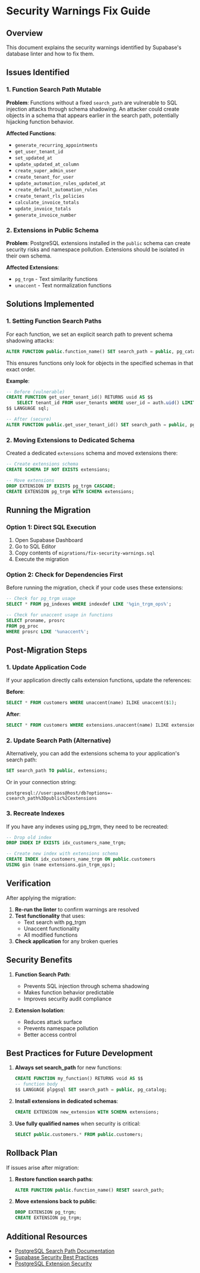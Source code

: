 # Security Warnings Fix Guide

## Overview

This document explains the security warnings identified by Supabase's database linter and how to fix them.

## Issues Identified

### 1. Function Search Path Mutable

**Problem**: Functions without a fixed `search_path` are vulnerable to SQL injection attacks through schema shadowing. An attacker could create objects in a schema that appears earlier in the search path, potentially hijacking function behavior.

**Affected Functions**:
- `generate_recurring_appointments`
- `get_user_tenant_id`
- `set_updated_at`
- `update_updated_at_column`
- `create_super_admin_user`
- `create_tenant_for_user`
- `update_automation_rules_updated_at`
- `create_default_automation_rules`
- `create_tenant_rls_policies`
- `calculate_invoice_totals`
- `update_invoice_totals`
- `generate_invoice_number`

### 2. Extensions in Public Schema

**Problem**: PostgreSQL extensions installed in the `public` schema can create security risks and namespace pollution. Extensions should be isolated in their own schema.

**Affected Extensions**:
- `pg_trgm` - Text similarity functions
- `unaccent` - Text normalization functions

## Solutions Implemented

### 1. Setting Function Search Paths

For each function, we set an explicit search path to prevent schema shadowing attacks:

```sql
ALTER FUNCTION public.function_name() SET search_path = public, pg_catalog;
```

This ensures functions only look for objects in the specified schemas in that exact order.

**Example**:
```sql
-- Before (vulnerable)
CREATE FUNCTION get_user_tenant_id() RETURNS uuid AS $$
    SELECT tenant_id FROM user_tenants WHERE user_id = auth.uid() LIMIT 1;
$$ LANGUAGE sql;

-- After (secure)
ALTER FUNCTION public.get_user_tenant_id() SET search_path = public, pg_catalog;
```

### 2. Moving Extensions to Dedicated Schema

Created a dedicated `extensions` schema and moved extensions there:

```sql
-- Create extensions schema
CREATE SCHEMA IF NOT EXISTS extensions;

-- Move extensions
DROP EXTENSION IF EXISTS pg_trgm CASCADE;
CREATE EXTENSION pg_trgm WITH SCHEMA extensions;
```

## Running the Migration

### Option 1: Direct SQL Execution
1. Open Supabase Dashboard
2. Go to SQL Editor
3. Copy contents of `migrations/fix-security-warnings.sql`
4. Execute the migration

### Option 2: Check for Dependencies First
Before running the migration, check if your code uses these extensions:

```sql
-- Check for pg_trgm usage
SELECT * FROM pg_indexes WHERE indexdef LIKE '%gin_trgm_ops%';

-- Check for unaccent usage in functions
SELECT proname, prosrc 
FROM pg_proc 
WHERE prosrc LIKE '%unaccent%';
```

## Post-Migration Steps

### 1. Update Application Code

If your application directly calls extension functions, update the references:

**Before**:
```sql
SELECT * FROM customers WHERE unaccent(name) ILIKE unaccent($1);
```

**After**:
```sql
SELECT * FROM customers WHERE extensions.unaccent(name) ILIKE extensions.unaccent($1);
```

### 2. Update Search Path (Alternative)

Alternatively, you can add the extensions schema to your application's search path:

```sql
SET search_path TO public, extensions;
```

Or in your connection string:
```
postgresql://user:pass@host/db?options=-csearch_path%3Dpublic%2Cextensions
```

### 3. Recreate Indexes

If you have any indexes using pg_trgm, they need to be recreated:

```sql
-- Drop old index
DROP INDEX IF EXISTS idx_customers_name_trgm;

-- Create new index with extensions schema
CREATE INDEX idx_customers_name_trgm ON public.customers 
USING gin (name extensions.gin_trgm_ops);
```

## Verification

After applying the migration:

1. **Re-run the linter** to confirm warnings are resolved
2. **Test functionality** that uses:
   - Text search with pg_trgm
   - Unaccent functionality
   - All modified functions
3. **Check application** for any broken queries

## Security Benefits

1. **Function Search Path**:
   - Prevents SQL injection through schema shadowing
   - Makes function behavior predictable
   - Improves security audit compliance

2. **Extension Isolation**:
   - Reduces attack surface
   - Prevents namespace pollution
   - Better access control

## Best Practices for Future Development

1. **Always set search_path** for new functions:
   ```sql
   CREATE FUNCTION my_function() RETURNS void AS $$
   -- function body
   $$ LANGUAGE plpgsql SET search_path = public, pg_catalog;
   ```

2. **Install extensions in dedicated schemas**:
   ```sql
   CREATE EXTENSION new_extension WITH SCHEMA extensions;
   ```

3. **Use fully qualified names** when security is critical:
   ```sql
   SELECT public.customers.* FROM public.customers;
   ```

## Rollback Plan

If issues arise after migration:

1. **Restore function search paths**:
   ```sql
   ALTER FUNCTION public.function_name() RESET search_path;
   ```

2. **Move extensions back to public**:
   ```sql
   DROP EXTENSION pg_trgm;
   CREATE EXTENSION pg_trgm;
   ```

## Additional Resources

- [PostgreSQL Search Path Documentation](https://www.postgresql.org/docs/current/ddl-schemas.html#DDL-SCHEMAS-PATH)
- [Supabase Security Best Practices](https://supabase.com/docs/guides/database/database-linter)
- [PostgreSQL Extension Security](https://www.postgresql.org/docs/current/extend-extensions.html)